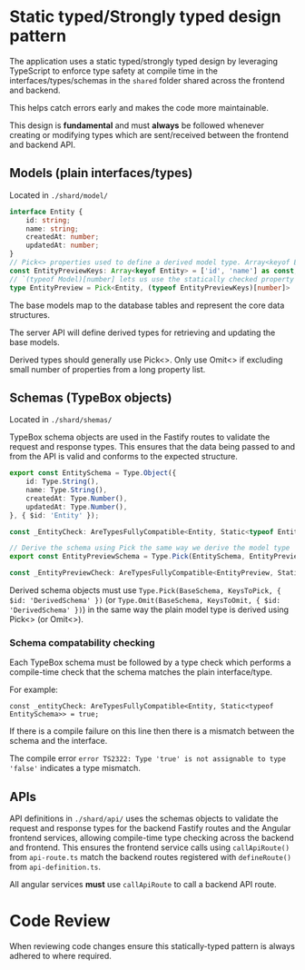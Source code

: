 # Static typed/Strongly typed design pattern

The application uses a static typed/strongly typed design by leveraging TypeScript to enforce type safety at compile time
in the interfaces/types/schemas in the `shared` folder shared across the frontend and backend.

This helps catch errors early and makes the code more maintainable.

This design is **fundamental** and must **always** be followed whenever creating or modifying types which are sent/received between the frontend and backend API.

## Models (plain interfaces/types)

Located in `./shard/model/`

```typescript
interface Entity {
    id: string;
    name: string;
    createdAt: number;
    updatedAt: number;
}
// Pick<> properties used to define a derived model type. Array<keyof Entity> enforces correct property names.
const EntityPreviewKeys: Array<keyof Entity> = ['id', 'name'] as const;
// `(typeof Model)[number] lets us use the statically checked property name array which we can re-use in the schema with Type.Pick()
type EntityPreview = Pick<Entity, (typeof EntityPreviewKeys)[number]>
```

The base models map to the database tables and represent the core data structures.

The server API will define derived types for retrieving and updating the base models.

Derived types should generally use Pick<>. Only use Omit<> if excluding small number of properties from a long property list.

## Schemas (TypeBox objects)

Located in `./shard/shemas/`

TypeBox schema objects are used in the Fastify routes to validate the request and response types. 
This ensures that the data being passed to and from the API is valid and conforms to the expected structure.

```typescript
export const EntitySchema = Type.Object({
    id: Type.String(),
    name: Type.String(),
    createdAt: Type.Number(),
    updatedAt: Type.Number(),
}, { $id: 'Entity' });

const _EntityCheck: AreTypesFullyCompatible<Entity, Static<typeof EntitySchema>> = true;

// Derive the schema using Pick the same way we derive the model type
export const EntityPreviewSchema = Type.Pick(EntitySchema, EntityPreviewKeys, { $id: 'EntityPreview' })

const _EntityPreviewCheck: AreTypesFullyCompatible<EntityPreview, Static<typeof EntityPreviewSchema>> = true;
```

Derived schema objects must use `Type.Pick(BaseSchema, KeysToPick, { $id: 'DerivedSchema' })` (or `Type.Omit(BaseSchema, KeysToOmit, { $id: 'DerivedSchema' })`) 
in the same way the plain model type is derived using Pick<> (or Omit<>).

### Schema compatability checking

Each TypeBox schema must be followed by a type check which performs a compile-time check that the schema matches the plain interface/type.

For example:

`const _entityCheck: AreTypesFullyCompatible<Entity, Static<typeof EntitySchema>> = true;`

If there is a compile failure on this line then there is a mismatch between the schema and the interface.

The compile error `error TS2322: Type 'true' is not assignable to type 'false'` indicates a type mismatch.


## APIs

API definitions in `./shard/api/` uses the schemas objects to validate the request and response types for the backend Fastify routes
and the Angular frontend services, allowing compile-time type checking across the backend and frontend.
This ensures the frontend service calls using `callApiRoute()` from `api-route.ts` match the backend routes registered with `defineRoute()` from `api-definition.ts`.

All angular services **must** use `callApiRoute` to call a backend API route.

# Code Review

When reviewing code changes ensure this statically-typed pattern is always adhered to where required.
